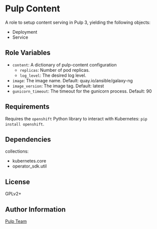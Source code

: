 Pulp Content
============

A role to setup content serving in Pulp 3, yielding the following objects:

* Deployment
* Service

Role Variables
--------------

* `content`: A dictionary of pulp-content configuration
    * `replicas`: Number of pod replicas.
    * `log_level`: The desired log level.
* `image`: The image name. Default: quay.io/ansible/galaxy-ng
* `image_version`: The image tag. Default: latest
* `gunicorn_timeout`: The timeout for the gunicorn process. Default: 90

Requirements
------------

Requires the `openshift` Python library to interact with Kubernetes: `pip install openshift`.

Dependencies
------------

collections:

  - kubernetes.core
  - operator_sdk.util

License
-------

GPLv2+

Author Information
------------------

[Pulp Team](https://pulpproject.org/)
